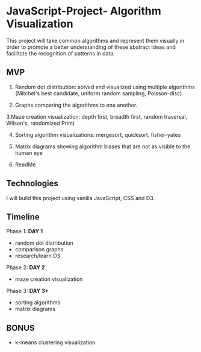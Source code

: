# JavaScript-Project- Algorithm Visualization

This project will take common algorithms and represent them visually in order to promote a better understanding of these 
abstract ideas and facilitate the recognition of patterns in data.

## MVP

1. Random dot distribution: solved and visualized using multiple algorithms (Mitchel's best candidate, uniform random sampling, 
Poisson-disc)

2. Graphs comparing the algorithms to one another.

3.Maze creation visualization: depth first, breadth first, random traversal, Wilson's, randomized Prim)

4. Sorting algorithm visualizations: mergesort, quicksort, fisher-yates

5. Matrix diagrams showing algorithm biases that are not as visible to the human eye

6. ReadMe


## Technologies

I will build this project using vanilla JavaScript, CSS and D3.

## Timeline

Phase 1: **DAY 1**

   * random dot distribution
   * comparison graphs
   * research/learn D3

Phase 2: **DAY 2**

   * maze creation visualization

Phase 3: **DAY 3+**

   * sorting algorithms
   * matrix diagrams
   
## BONUS

   * k-means clustering visualization 
